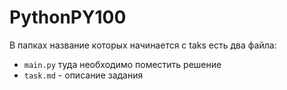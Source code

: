 # PythonPY100

В папках название которых начинается с taks есть два файла:
- `main.py` туда необходимо поместить решение
- `task.md` - описание задания

